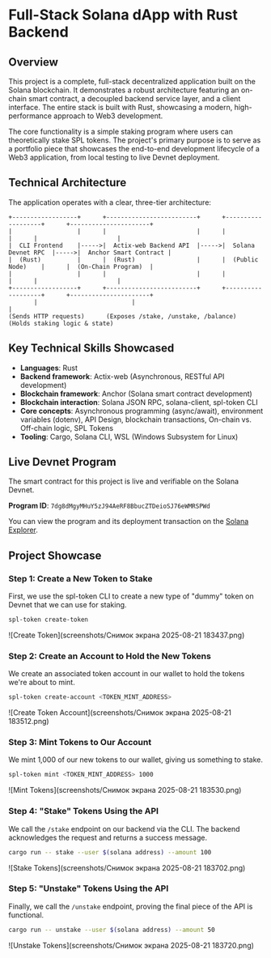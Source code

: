 # Full-Stack Solana dApp with Rust Backend

## Overview

This project is a complete, full-stack decentralized application built on the Solana blockchain. It demonstrates a robust architecture featuring an on-chain smart contract, a decoupled backend service layer, and a client interface. The entire stack is built with Rust, showcasing a modern, high-performance approach to Web3 development.

The core functionality is a simple staking program where users can theoretically stake SPL tokens. The project's primary purpose is to serve as a portfolio piece that showcases the end-to-end development lifecycle of a Web3 application, from local testing to live Devnet deployment.

## Technical Architecture

The application operates with a clear, three-tier architecture:

```
+------------------+      +-------------------------+      +-------------------+      +----------------------+
|                  |      |                         |      |                   |      |                      |
|  CLI Frontend    |----->|  Actix-web Backend API  |----->|  Solana Devnet RPC  |----->|  Anchor Smart Contract |
|  (Rust)          |      |  (Rust)                 |      |  (Public Node)    |      |  (On-Chain Program)  |
|                  |      |                         |      |                   |      |                      |
+------------------+      +-------------------------+      +-------------------+      +----------------------+
       |                          |                                                            |
(Sends HTTP requests)      (Exposes /stake, /unstake, /balance)                       (Holds staking logic & state)
```

## Key Technical Skills Showcased

- **Languages**: Rust
- **Backend framework**: Actix-web (Asynchronous, RESTful API development)
- **Blockchain framework**: Anchor (Solana smart contract development)
- **Blockchain interaction**: Solana JSON RPC, solana-client, spl-token CLI
- **Core concepts**: Asynchronous programming (async/await), environment variables (dotenv), API Design, blockchain transactions, On-chain vs. Off-chain logic, SPL Tokens
- **Tooling**: Cargo, Solana CLI, WSL (Windows Subsystem for Linux)

## Live Devnet Program

The smart contract for this project is live and verifiable on the Solana Devnet.

**Program ID**: `7dg8dMgyMHuY5zJ94AeRF8BbucZTDeioSJ76eWMRSPWd`

You can view the program and its deployment transaction on the [Solana Explorer](https://explorer.solana.com/address/7dg8dMgyMHuY5zJ94AeRF8BbucZTDeioSJ76eWMRSPWd?cluster=devnet).

## Project Showcase

### Step 1: Create a New Token to Stake

First, we use the spl-token CLI to create a new type of "dummy" token on Devnet that we can use for staking.

```bash
spl-token create-token
```

![Create Token](screenshots/Снимок экрана 2025-08-21 183437.png)

### Step 2: Create an Account to Hold the New Tokens

We create an associated token account in our wallet to hold the tokens we're about to mint.

```bash
spl-token create-account <TOKEN_MINT_ADDRESS>
```

![Create Token Account](screenshots/Снимок экрана 2025-08-21 183512.png)

### Step 3: Mint Tokens to Our Account

We mint 1,000 of our new tokens to our wallet, giving us something to stake.

```bash
spl-token mint <TOKEN_MINT_ADDRESS> 1000
```

![Mint Tokens](screenshots/Снимок экрана 2025-08-21 183530.png)

### Step 4: "Stake" Tokens Using the API

We call the `/stake` endpoint on our backend via the CLI. The backend acknowledges the request and returns a success message.

```bash
cargo run -- stake --user $(solana address) --amount 100
```

![Stake Tokens](screenshots/Снимок экрана 2025-08-21 183702.png)

### Step 5: "Unstake" Tokens Using the API

Finally, we call the `/unstake` endpoint, proving the final piece of the API is functional.

```bash
cargo run -- unstake --user $(solana address) --amount 50
```

![Unstake Tokens](screenshots/Снимок экрана 2025-08-21 183720.png)


